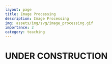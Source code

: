 ```yaml
---
layout: page
title: Image Processing
description: Image Processing
img: assets/img/svg/image_processing.gif
importance: 2
category: teaching
---
```


# UNDER CONSTRUCTION


